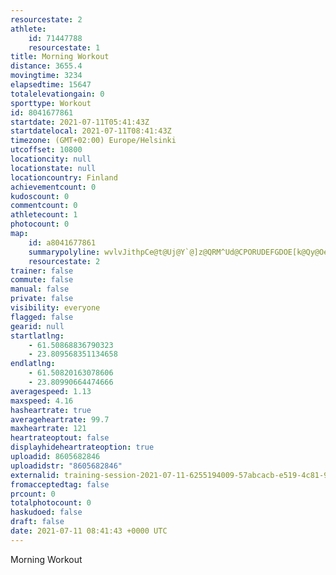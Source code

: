 ```yaml
---
resourcestate: 2
athlete:
    id: 71447788
    resourcestate: 1
title: Morning Workout
distance: 3655.4
movingtime: 3234
elapsedtime: 15647
totalelevationgain: 0
sporttype: Workout
id: 8041677861
startdate: 2021-07-11T05:41:43Z
startdatelocal: 2021-07-11T08:41:43Z
timezone: (GMT+02:00) Europe/Helsinki
utcoffset: 10800
locationcity: null
locationstate: null
locationcountry: Finland
achievementcount: 0
kudoscount: 0
commentcount: 0
athletecount: 1
photocount: 0
map:
    id: a8041677861
    summarypolyline: wvlvJithpCe@t@Uj@Y`@]z@QRM^Ud@CPORUDEFGDOE[k@Qy@OeAMOYaAMOQe@CUQm@IeAEOIGWD[CCQKGFIC?CLBC@EGAEMGA@ECCQPEJICOT@UOgAM?Qh@CARe@HCBB@LT?@BEFB?EHACADBG?KAA?ITeCAGQOSD_@OOPEC@SCCD?F]BBGEDOCC@UFICAEWLc@A_@NMFBGOAm@KSKi@?WBKMF?KCDIMA[EG?LICATDCE?GMGGAOK[OIGADG?s@AKAF@LFo@AC@HCHOJABDH?EDBAR?f@DTLVA\BLPJEGHIP^DCAABBABBGC??IC?AFB@@\DPB`@DP@HE@DA@IE?El@@D@G@DCFFNA@D@@HBKB?F}@UoABGDA@H@C@_@?[Fm@?]FGHB?WT_@De@LQBUFGBMDABMFM@_AFk@DQAYH]EMBU?]DGAc@FY@q@AWGYAWDk@?c@L_@D_@Gg@@??CEIC@@@BG?KPu@?MDW?MCC@?B_@BIACB@HGDODCDMDUFHDEEOCC?QCBRA?WDg@MFABJDDNADLe@Ce@CI@A?FB?FCBEAXHVFHL?LV\?LHNO?ER@LHDN\GJBJNf@?G?DJBXAED?DYRWBOHCAc@HAC?@o@BID@ALKa@@UIoA?[ABBDReBVACA@A@LFHEMGIAUGGAEDG@JH?CCBACJAYO_@EgAGa@@_@CGEe@?GB?CPBFDA@K@a@H?B]AU@IEOG?@?COJUF?FGKOETARE\@TEVCKCJ@b@H\?XFDCDJDBK@FCL?MDC@IAAB??DBG@DECBSCDI?II?I@B@GD?DJBOHUB[FNTVHVPRP\H|@?PLb@LNFCNUPm@Fa@HQDg@DEDO@WJ]HKJYNy@D?FgAJ_@FgDLyBCODS@gBBg@AgADYC{@BK?a@BUCa@ESKUIAIKK@GFCC@FKNAF@AABBLAMDBEB?QGNH~@Q~@@f@BBQ`@C|@E\Jh@@`AKr@Er@Fl@ENHJBNEPAGC?HTCBBh@ID@LAIMBA\BDBREBDOAQQEGFAJIFCLC\Bv@CZ@t@Gb@@`@Eb@GPE@ARCFCAC\ELIPKJEJGf@Mr@?LKVE`@IPCP?v@OrAGX@VGb@Fn@IjADPFFBJ@p@Aj@Hh@A^B\InABZ?`@@LD@JKJx@HZJN
    resourcestate: 2
trainer: false
commute: false
manual: false
private: false
visibility: everyone
flagged: false
gearid: null
startlatlng:
    - 61.50868836790323
    - 23.809568351134658
endlatlng:
    - 61.50820163078606
    - 23.80990664474666
averagespeed: 1.13
maxspeed: 4.16
hasheartrate: true
averageheartrate: 99.7
maxheartrate: 121
heartrateoptout: false
displayhideheartrateoption: true
uploadid: 8605682846
uploadidstr: "8605682846"
externalid: training-session-2021-07-11-6255194009-57abcacb-e519-4c81-9daf-593945ae9b28.fit
fromacceptedtag: false
prcount: 0
totalphotocount: 0
haskudoed: false
draft: false
date: 2021-07-11 08:41:43 +0000 UTC
---
```

Morning Workout